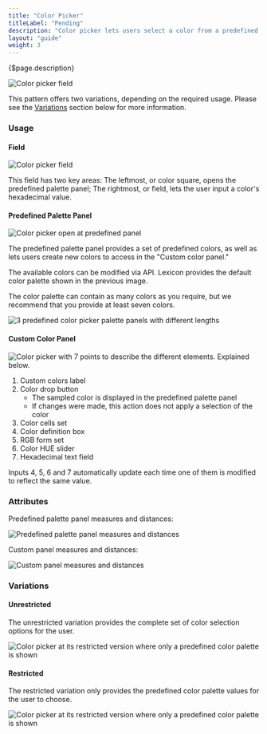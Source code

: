 ```yaml
---
title: "Color Picker"
titleLabel: "Pending"
description: "Color picker lets users select a color from a predefined palette, specify a color via its hexadecimal value, sample a color, and explore color values to create a custom color variation."
layout: "guide"
weight: 3
---
```


<div class="page-description">{$page.description}</div>

![Color picker field](../../../images/Picker-color-field.jpg)

This pattern offers two variations, depending on the required usage. Please see the [Variations](#variations) section below for more information.

### Usage

#### Field
![Color picker field](../../../images/Picker-color-field.jpg)

This field has two key areas: The leftmost, or color square, opens the 
predefined palette panel; The rightmost, or field, lets the user input a color's 
hexadecimal value.

#### Predefined Palette Panel

![Color picker open at predefined panel](../../../images/Picker-color-panel-predefined.jpg)

The predefined palette panel provides a set of predefined colors, as well as lets users create new colors to access in the "Custom color panel."

The available colors can be modified via API. Lexicon provides the default color palette shown in the previous image.

The color palette can contain as many colors as you require, but we recommend that you provide at least seven colors.

![3 predefined color picker palette panels with different lengths](../../../images/Picker-color-predefined-colors.jpg)


#### Custom Color Panel

![Color picker with 7 points to describe the different elements. Explained below.](../../../images/Picker-color-panel-custom-desc.jpg)

1. Custom colors label
2. Color drop button
    * The sampled color is displayed in the predefined palette panel
    * If changes were made, this action does not apply a selection of the color
    <!-- If changes were made to what? -->
3. Color cells set
4. Color definition box
5. RGB form set
6. Color HUE slider
7. Hexadecimal text field

Inputs 4, 5, 6 and 7 automatically update each time one of them is modified to reflect the same value.

### Attributes

Predefined palette panel measures and distances:

![Predefined palette panel measures and distances](../../../images/Picker-color-panel-custom-measures.jpg)

Custom panel measures and distances:

![Custom panel measures and distances](../../../images/Picker-color-panel-normal-measures.jpg)

### Variations

#### Unrestricted

The unrestricted variation provides the complete set of color selection options for the user.

![Color picker at its restricted version where only a predefined color palette is shown](../../../images/Picker-color-not-restricted.jpg)


#### Restricted

The restricted variation only provides the predefined color palette values for the user to choose.

![Color picker at its restricted version where only a predefined color palette is shown](../../../images/Picker-color-restricted.jpg)
